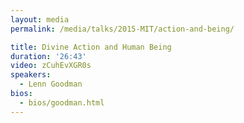 ```yaml
---
layout: media
permalink: /media/talks/2015-MIT/action-and-being/

title: Divine Action and Human Being
duration: '26:43'
video: zCuhEvXGR0s
speakers:
  - Lenn Goodman
bios:
  - bios/goodman.html
---
```

